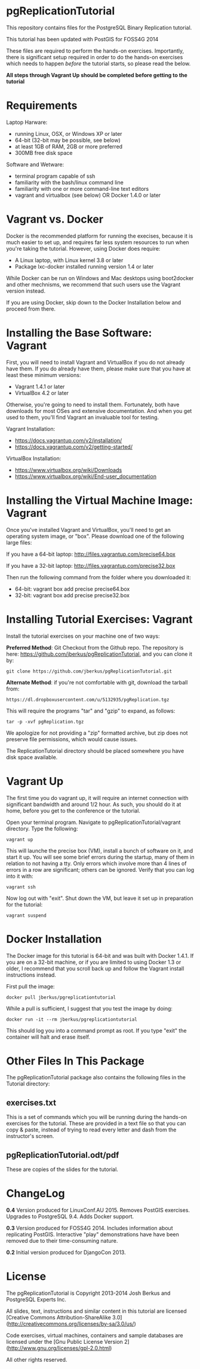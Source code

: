 pgReplicationTutorial
=====================

This repository contains files for the PostgreSQL Binary
Replication tutorial.

This tutorial has been updated with PostGIS for FOSS4G 2014

These files are required to perform the hands-on exercises.
Importantly, there is significant setup required in order to
do the hands-on exercises which needs to happen _before_ the
tutorial starts, so please read the below.

**All steps through Vagrant Up should be completed before
getting to the tutorial**

Requirements
=============

Laptop Harware:

* running Linux, OSX, or Windows XP or later
* 64-bit (32-bit may be possible, see below)
* at least 1GB of RAM, 2GB or more preferred
* 300MB free disk space

Software and Wetware:

* terminal program capable of ssh
* familiarity with the bash/linux command line
* familiarity with one or more command-line text editors
* vagrant and virtualbox (see below) OR Docker 1.4.0 or later

Vagrant vs. Docker
==================

Docker is the recommended platform for running the execises, because it
is much easier to set up, and requires far less system resources to run
when you're taking the tutorial.  However, using Docker does require:

* A Linux laptop, with Linux kernel 3.8 or later
* Package lxc-docker installed running version 1.4 or later

While Docker can be run on Windows and Mac desktops using boot2docker and other
mechnisms, we recommend that such users use the Vagrant version instead.

If you are using Docker, skip down to the Docker Installation below and
proceed from there.

Installing the Base Software: Vagrant
=====================================

First, you will need to install Vagrant and VirtualBox if you do not
already have them.  If you do already have them, please make sure that
you have at least these minimum versions:

* Vagrant 1.4.1 or later
* VirtualBox 4.2 or later

Otherwise, you're going to need to install them.  Fortunately, both have
downloads for most OSes and extensive documentation.  And when you get
used to them, you'll find Vagrant an invaluable tool for testing.

Vagrant Installation:

* https://docs.vagrantup.com/v2/installation/
* https://docs.vagrantup.com/v2/getting-started/

VirtualBox Installation:

* https://www.virtualbox.org/wiki/Downloads
* https://www.virtualbox.org/wiki/End-user_documentation

Installing the Virtual Machine Image: Vagrant
=============================================

Once you've installed Vagrant and VirtualBox, you'll need to get an
operating system image, or "box".  Please download one of the following
large files:

If you have a 64-bit laptop: http://files.vagrantup.com/precise64.box

If you have a 32-bit laptop: http://files.vagrantup.com/precise32.box

Then run the following command from the folder where you downloaded it:

* 64-bit: vagrant box add precise precise64.box
* 32-bit: vagrant box add precise precise32.box

Installing Tutorial Exercises: Vagrant
======================================

Install the tutorial exercises on your machine one of two
ways:

**Preferred Method**: Git Checkout from the Github repo. The
repository is here: https://github.com/jberkus/pgReplicationTutorial,
and you can clone it by:

    git clone https://github.com/jberkus/pgReplicationTutorial.git

**Alternate Method**: if you're not comfortable with git, download
the tarball from:

    https://dl.dropboxusercontent.com/u/5132935/pgReplication.tgz

This will require the programs "tar" and "gzip" to expand, as follows:

    tar -p -xvf pgReplication.tgz

We apologize for not providing a "zip" formatted archive, but zip does not
preserve file permissions, which would cause issues.

The ReplicationTutorial directory should be placed somewhere
you have disk space available.

Vagrant Up
==========

The first time you do vagrant up, it will require an internet connection
with significant bandwidth and around 1/2 hour.  As such, you should do
it at home, before you get to the conference or the tutorial.

Open your terminal program. Navigate to pgReplicationTutorial/vagrant
directory. Type the following:

    vagrant up

This will launche the precise box (VM), install a bunch of software on
it, and start it up.  You will see some brief errors during the startup, many of them in relation to not having a tty.  Only errors which involve more than 4 lines of errors in a row are significant; others can be ignored.  Verify that you can log into it with:

    vagrant ssh

Now log out with "exit".  Shut down the VM, but leave it set up in preparation
for the tutorial:

    vagrant suspend
    
Docker Installation
===================

The Docker image for this tutorial is 64-bit and was built with Docker 1.4.1.
If you are on a 32-bit machine, or if you are limited to using Docker 1.3 or older,
I recommend that you scroll back up and follow the Vagrant install instructions
instead.

First pull the image:

    docker pull jberkus/pgreplicationtutorial
    
While a pull is sufficient, I suggest that you test the image by doing:

    docker run -it --rm jberkus/pgreplicationtutorial
    
This should log you into a command prompt as root.  If you type "exit" the container
will halt and erase itself.
    

Other Files In This Package
===========================

The pgReplicationTutorial package also contains the following files
in the Tutorial directory:

exercises.txt
-------------

This is a set of commands which you will be running during the hands-on
exercises for the tutorial.  These are provided in a text file so that
you can copy & paste, instead of trying to read every letter and dash
from the instructor's screen.

pgReplicationTutorial.odt/pdf
-----------------------------

These are copies of the slides for the tutorial.

ChangeLog
=========

**0.4** Version produced for LinuxConf.AU 2015.  Removes PostGIS exercises.  Upgrades to PostgreSQL 9.4.  Adds Docker support.

**0.3** Version produced for FOSS4G 2014.  Includes information about replicating PostGIS.  Interactive "play" demonstrations have  have been removed due to their time-consuming nature.

**0.2** Initial version produced for DjangoCon 2013.

License
=======

The pgReplicationTutorial is Copyright 2013-2014 Josh Berkus
and PostgreSQL Experts Inc.

All slides, text, instructions and similar content in this tutorial are
licensed [Creative Commons Attribution-ShareAlike 3.0]
(http://creativecommons.org/licenses/by-sa/3.0/us/)

Code exercises, virtual machines, containers and sample databases 
are licensed under the
[Gnu Public License Version 2]
(http://www.gnu.org/licenses/gpl-2.0.html)

All other rights reserved.
